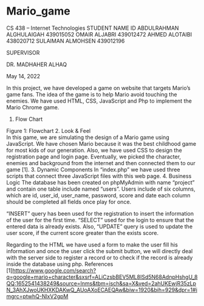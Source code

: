 # Mario_game


CS 438 – Internet Technologies 
STUDENT NAME	ID
ABDULRAHMAN ALGHULAIGAH	439015052
OMAIR ALJABRI	439012472
AHMED ALOTAIBI	438020712
SULAIMAN ALMOHSEN	439012196




SUPERVISOR

DR. MADHAHER ALHAQ




May 14, 2022



  In this project, we have developed a game on website that targets Mario’s game fans. The idea of the game is to help Mario avoid touching the enemies. We have used HTML, CSS, JavaScript and Php to implement the Mario Chrome game. 

1. Flow Chart
 
 
 
Figure 1: Flowchart
2. Look & Feel  
In this game, we are simulating the design of a Mario game using JavaScript. We have chosen Mario because it was the best childhood game for most kids of our generation. Also, we have used CSS to design the registration page and login page. Eventually, we picked the character, enemies and background from the internet and then connected them to our game [1].
3. Dynamic Components 
In “index.php” we have used three scripts that connect three JavaScript files with this web page.
4. Business Logic 
The database has been created on phpMyAdmin with name “project” and contain one table include named “users”. Users include of six columns, which are id, user_id, user_name, password, score and date each column should be completed all fields once play for once.

“INSERT” query has been used for the registration to insert the information of the user for the first time. “SELECT” used for the login to ensure that the entered data is already exists. Also, “UPDATE” query is used to update the user score, if the current score greater than the exists score. 

Regarding to the HTML we have used a form to make the user fill his information and once the user click the submit button, we will directly deal with the server side to register a record or to check if the record is already inside the database using php.
References
[1]https://www.google.com/search?q=google+mario+character&sxsrf=ALiCzsbBEV5ML8ISd5N68AdnpHshgU_8QQ:1652541438249&source=lnms&tbm=isch&sa=X&ved=2ahUKEwjR35zLpN_3AhXJwoUKHXKDAKwQ_AUoAXoECAEQAw&biw=1920&bih=929&dpr=1#imgrc=ptwhQ-NlxV2gpM

